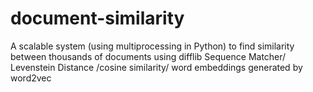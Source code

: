 # document-similarity
A scalable system (using multiprocessing in Python) to find similarity between thousands of documents using difflib Sequence Matcher/ Levenstein Distance /cosine similarity/ word embeddings generated by word2vec
